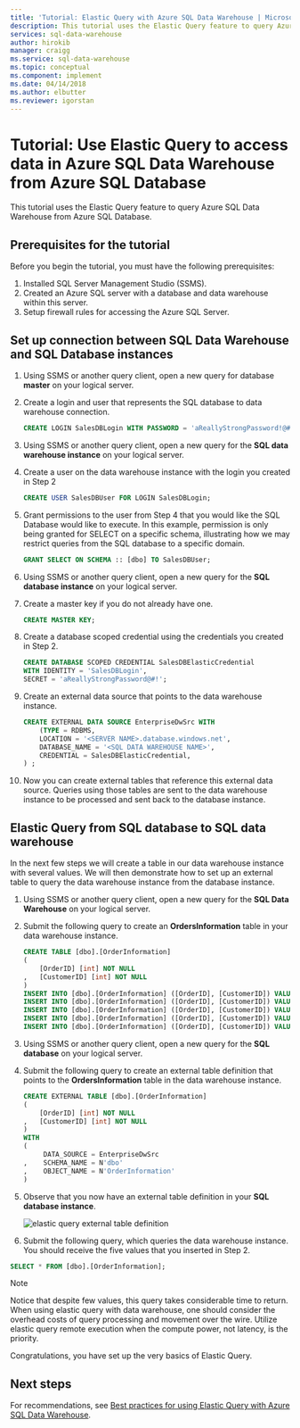 ```yaml
---
title: 'Tutorial: Elastic Query with Azure SQL Data Warehouse | Microsoft Docs'
description: This tutorial uses the Elastic Query feature to query Azure SQL Data Warehouse from Azure SQL Database. 
services: sql-data-warehouse
author: hirokib
manager: craigg
ms.service: sql-data-warehouse
ms.topic: conceptual
ms.component: implement
ms.date: 04/14/2018
ms.author: elbutter
ms.reviewer: igorstan
---
```


# Tutorial: Use Elastic Query to access data in Azure SQL Data Warehouse from Azure SQL Database

This tutorial uses the Elastic Query feature to query Azure SQL Data Warehouse from Azure SQL Database. 

## Prerequisites for the tutorial

Before you begin the tutorial, you must have the following prerequisites:

1. Installed SQL Server Management Studio (SSMS).
2. Created an Azure SQL server with a  database and data warehouse within this server.
3. Setup firewall rules for accessing the Azure SQL Server.

## Set up connection between SQL Data Warehouse and SQL Database instances 

1. Using SSMS or another query client, open a new query for database **master** on your logical server.

2. Create a login and user that represents the SQL database to data warehouse connection.

   ```sql
   CREATE LOGIN SalesDBLogin WITH PASSWORD = 'aReallyStrongPassword!@#';
   ```

3. Using SSMS or another query client, open a new query for the **SQL data warehouse instance** on your logical server.

4. Create a user on the data warehouse instance with the login you created in Step 2

   ```sql
   CREATE USER SalesDBUser FOR LOGIN SalesDBLogin;
   ```

5. Grant permissions to the user from Step 4 that you would like the SQL Database would like to execute. In this example, permission is only being granted for SELECT on a specific schema, illustrating how we may restrict queries from the SQL database to a specific domain. 

   ```sql
   GRANT SELECT ON SCHEMA :: [dbo] TO SalesDBUser;
   ```

6. Using SSMS or another query client, open a new query for the **SQL database instance** on your logical server.

7. Create a master key if you do not already have one. 

   ```sql
   CREATE MASTER KEY; 
   ```

8. Create a database scoped credential using the credentials you created in Step 2.

   ```sql
   CREATE DATABASE SCOPED CREDENTIAL SalesDBElasticCredential
   WITH IDENTITY = 'SalesDBLogin',
   SECRET = 'aReallyStrongPassword@#!';
   ```

9. Create an external data source that points to the data warehouse instance.

   ```sql
   CREATE EXTERNAL DATA SOURCE EnterpriseDwSrc WITH 
       (TYPE = RDBMS, 
       LOCATION = '<SERVER NAME>.database.windows.net', 
       DATABASE_NAME = '<SQL DATA WAREHOUSE NAME>', 
       CREDENTIAL = SalesDBElasticCredential, 
   ) ;
   ```

10. Now you can create external tables that reference this external data source. Queries using those tables are sent to the data warehouse instance to be processed and sent back to the database instance.


## Elastic Query from SQL database to SQL data warehouse

In the next few steps we will create a table in our data warehouse instance with several values. We will then demonstrate how to set up an external table to query the data warehouse instance from the database instance.

1. Using SSMS or another query client, open a new query for the **SQL Data Warehouse** on your logical server.

2. Submit the following query to create an **OrdersInformation** table in your data warehouse instance.

   ```sql
   CREATE TABLE [dbo].[OrderInformation]
   ( 
       [OrderID] [int] NOT NULL 
   ,   [CustomerID] [int] NOT NULL 
   ) 
   INSERT INTO [dbo].[OrderInformation] ([OrderID], [CustomerID]) VALUES (123, 1) 
   INSERT INTO [dbo].[OrderInformation] ([OrderID], [CustomerID]) VALUES (149, 2) 
   INSERT INTO [dbo].[OrderInformation] ([OrderID], [CustomerID]) VALUES (857, 2) 
   INSERT INTO [dbo].[OrderInformation] ([OrderID], [CustomerID]) VALUES (321, 1) 
   INSERT INTO [dbo].[OrderInformation] ([OrderID], [CustomerID]) VALUES (564, 8)
   ```

3. Using SSMS or another query client, open a new query for the **SQL database** on your logical server.

4. Submit the following query to create an external table definition that points to the **OrdersInformation** table in the data warehouse instance.

   ```sql
   CREATE EXTERNAL TABLE [dbo].[OrderInformation]
   ( 
       [OrderID] [int] NOT NULL
   ,   [CustomerID] [int] NOT NULL 
   ) 
   WITH 
   (
     	DATA_SOURCE = EnterpriseDwSrc
   ,	SCHEMA_NAME = N'dbo'
   ,	OBJECT_NAME = N'OrderInformation'
   )
   ```

5. Observe that you now have an external table definition in your **SQL database instance**.

   ![elastic query external table definition](media/sql-data-warehouse-elastic-query-with-sql-database/elastic-query-external-table.png)


6. Submit the following query, which queries the data warehouse instance. You should receive the five values that you inserted in Step 2. 

```sql
SELECT * FROM [dbo].[OrderInformation];
```

> [!NOTE]
>
> Notice that despite few values, this query takes considerable time to return. When using elastic query with data warehouse, one should consider the overhead costs of query processing and movement over the wire. Utilize elastic query remote execution when the compute power, not latency, is the priority.

Congratulations, you have set up the very basics of Elastic Query. 

## Next steps
For recommendations, see [Best practices for using Elastic Query with Azure SQL Data Warehouse](how-to-use-elastic-query-with-sql-data-warehouse.md).